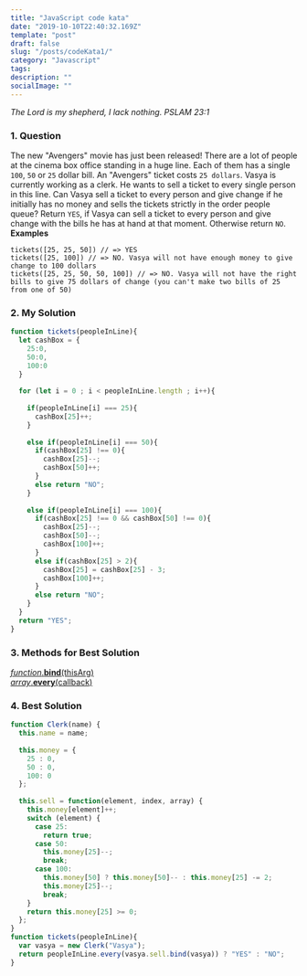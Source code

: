 ```yaml
---
title: "JavaScript code kata"
date: "2019-10-10T22:40:32.169Z"
template: "post"
draft: false
slug: "/posts/codeKata1/"
category: "Javascript"
tags:
description: ""
socialImage: ""
---
```

*The Lord is my shepherd, I lack nothing. PSLAM 23:1*

### 1. Question
The new "Avengers" movie has just been released! There are a lot of people at the cinema box office standing in a huge line. Each of them has a single `100`, `50` or `25` dollar bill. An "Avengers" ticket costs `25 dollars`.
Vasya is currently working as a clerk. He wants to sell a ticket to every single person in this line.
Can Vasya sell a ticket to every person and give change if he initially has no money and sells the tickets strictly in the order people queue?
Return `YES`, if Vasya can sell a ticket to every person and give change with the bills he has at hand at that moment. Otherwise return `NO`.
**Examples**
```
tickets([25, 25, 50]) // => YES 
tickets([25, 100]) // => NO. Vasya will not have enough money to give change to 100 dollars
tickets([25, 25, 50, 50, 100]) // => NO. Vasya will not have the right bills to give 75 dollars of change (you can't make two bills of 25 from one of 50)
```
### 2. My Solution
```javascript
function tickets(peopleInLine){
  let cashBox = {
    25:0,
    50:0,
    100:0
  }
  
  for (let i = 0 ; i < peopleInLine.length ; i++){
  
    if(peopleInLine[i] === 25){
      cashBox[25]++;
    }
    
    else if(peopleInLine[i] === 50){
      if(cashBox[25] !== 0){
        cashBox[25]--;
        cashBox[50]++;
      }
      else return "NO";
    }
    
    else if(peopleInLine[i] === 100){
      if(cashBox[25] !== 0 && cashBox[50] !== 0){
        cashBox[25]--;
        cashBox[50]--;
        cashBox[100]++;
      }
      else if(cashBox[25] > 2){
        cashBox[25] = cashBox[25] - 3;
        cashBox[100]++;
      }
      else return "NO";
    }
  }
  return "YES";
}
```
### 3. Methods for Best Solution
[*function*.**bind**(thisArg)](https://developer.mozilla.org/ko/docs/Web/JavaScript/Reference/Global_Objects/Function/bind)<br>
[*array*.**every**(callback)](https://developer.mozilla.org/ko/docs/Web/JavaScript/Reference/Global_Objects/Array/every)
### 4. Best Solution
```javascript
function Clerk(name) {
  this.name = name;
  
  this.money = {
    25 : 0,
    50 : 0,
    100: 0 
  };
  
  this.sell = function(element, index, array) {
    this.money[element]++;
    switch (element) {
      case 25:
        return true;
      case 50:
        this.money[25]--;
        break;
      case 100:
        this.money[50] ? this.money[50]-- : this.money[25] -= 2;
        this.money[25]--;
        break;
    }
    return this.money[25] >= 0;
  };
}
function tickets(peopleInLine){
  var vasya = new Clerk("Vasya");
  return peopleInLine.every(vasya.sell.bind(vasya)) ? "YES" : "NO";
}
```
